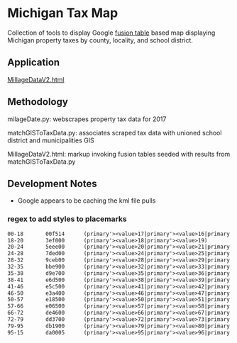 # Michigan Tax Map

Collection of tools to display Google [fusion table](https://developers.google.com/maps/documentation/javascript/fusiontableslayer) based map displaying Michigan property taxes by county, locality, and school district.

## Application
[MillageDataV2.html](https://jjrasche.github.io/MichiganTaxMap/MillageDataV2.html)

## Methodology

milageDate.py: webscrapes property tax data for 2017

matchGISToTaxData.py: associates scraped tax data with unioned school district and municipalities GIS

MillageDataV2.html: markup invoking fusion tables seeded with results from matchGISToTaxData.py

## Development Notes
- Google appears to be caching the kml file pulls 


### regex to add styles to placemarks
```txt
00-18		00f514		(primary'><value>17|primary'><value>16|primary'><value>15|primary'><value>14|primary'><value>13|primary'><value>12)
18-20		3ef000		(primary'><value>18|primary'><value>19)
20-24		5eee00		(primary'><value>20|primary'><value>21|primary'><value>22|primary'><value>23)
24-28		7ded00		(primary'><value>24|primary'><value>25|primary'><value>26|primary'><value>27)
28-32		9ceb00		(primary'><value>28|primary'><value>29|primary'><value>30|primary'><value>31)
32-35		bbe900		(primary'><value>32|primary'><value>33|primary'><value>34)
35-38		d9e700		(primary'><value>35|primary'><value>36|primary'><value>37)
38-41		e6d500		(primary'><value>38|primary'><value>39|primary'><value>40)
41-46		e5c500		(primary'><value>41|primary'><value>42|primary'><value>43|primary'><value>44|primary'><value>45)
46-50		e3a400		(primary'><value>46|primary'><value>47|primary'><value>48|primary'><value>49)
50-57		e18500		(primary'><value>50|primary'><value>51|primary'><value>52|primary'><value>53|primary'><value>54|primary'><value>55|primary'><value>56)
57-66		e06500		(primary'><value>57|primary'><value>58|primary'><value>59|primary'><value>60|primary'><value>61|primary'><value>62|primary'><value>63|primary'><value>64|primary'><value>65)
66-72		de4600		(primary'><value>66|primary'><value>67|primary'><value>68|primary'><value>69|primary'><value>70|primary'><value>71)
72-79		dd3700		(primary'><value>72|primary'><value>73|primary'><value>74|primary'><value>75|primary'><value>76|primary'><value>77|primary'><value>78)
79-95		db1900		(primary'><value>79|primary'><value>80|primary'><value>81|primary'><value>82|primary'><value>83|primary'><value>84|primary'><value>85|primary'><value>86|primary'><value>87|primary'><value>88|primary'><value>89|primary'><value>90|primary'><value>91|primary'><value>92|primary'><value>93|primary'><value>94)
95-15		da0005		(primary'><value>95|primary'><value>96|primary'><value>97|primary'><value>98|primary'><value>99|primary'><value>100|primary'><value>101|primary'><value>102|primary'><value>103|primary'><value>104|primary'><value>105|primary'><value>106|primary'><value>107|primary'><value>108|primary'><value>109|primary'><value>110)
```